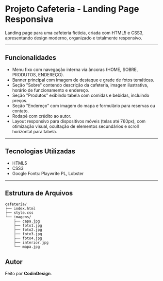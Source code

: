 # Projeto Cafeteria - Landing Page Responsiva

Landing page para uma cafeteria fictícia, criada com HTML5 e CSS3, apresentando design moderno, organizado e totalmente responsivo.

---

## Funcionalidades

- Menu fixo com navegação interna via âncoras (HOME, SOBRE, PRODUTOS, ENDEREÇO).
- Banner principal com imagem de destaque e grade de fotos temáticas.
- Seção "Sobre" contendo descrição da cafeteria, imagem ilustrativa, horário de funcionamento e endereço.
- Seção "Produtos" exibindo tabela com comidas e bebidas, incluindo preços.
- Seção "Endereço" com imagem do mapa e formulário para reservas ou contato.
- Rodapé com crédito ao autor.
- Layout responsivo para dispositivos móveis (telas até 760px), com otimização visual, ocultação de elementos secundários e scroll horizontal para tabela.

---

## Tecnologias Utilizadas

- HTML5
- CSS3
- Google Fonts: Playwrite PL, Lobster

---

## Estrutura de Arquivos

```
cafeteria/
├── index.html
├── style.css
└── imagens/
    ├── capa.jpg
    ├── foto1.jpg
    ├── foto2.jpg
    ├── foto3.jpg
    ├── foto4.jpg
    ├── interior.jpg
    └── mapa.jpg
```

## Autor

Feito por **CodinDesign**.
